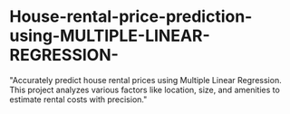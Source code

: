 # House-rental-price-prediction-using-MULTIPLE-LINEAR-REGRESSION-
"Accurately predict house rental prices using Multiple Linear Regression. This project analyzes various factors like location, size, and amenities to estimate rental costs with precision."
